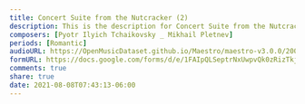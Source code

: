 ```yaml
---
title: Concert Suite from the Nutcracker (2)
description: This is the description for Concert Suite from the Nutcracker by Pyotr Ilyich Tchaikovsky _ Mikhail Pletnev
composers: [Pyotr Ilyich Tchaikovsky _ Mikhail Pletnev]
periods: [Romantic]
audioURL: https://OpenMusicDataset.github.io/Maestro/maestro-v3.0.0/2004/MIDI-Unprocessed_XP_11_R1_2004_03-04_ORIG_MID--AUDIO_11_R1_2004_03_Track03_wav.midi
formURL: https://docs.google.com/forms/d/e/1FAIpQLSeptrNxUwpvQk0zRizTkjezTSdb7tSQohHQBM2fIahWu5Xk2A/viewform
comments: true
share: true
date: 2021-08-08T07:43:13-06:00
---
```

